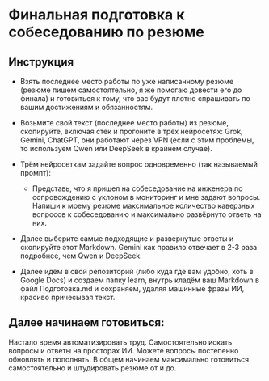 # Финальная подготовка к собеседованию по резюме

## Инструкция

- Взять последнее место работы по уже написанному резюме (резюме пишем самостоятельно, я же помогаю довести его до финала) и готовиться к тому, что вас будут плотно спрашивать по вашим достижениям и обязанностям.

- Возьмите свой текст (последнее место работы) из резюме, скопируйте, включая стек и прогоните в трёх нейросетях: Grok, Gemini, ChatGPT, они работают через VPN (если с этим проблемы, то используем Qwen или DeepSeek в крайнем случае). 

- Трём нейросеткам задайте вопрос одновременно (так называемый промпт):

  - Представь, что я пришел на собеседование на инженера по сопровождению с уклоном в мониторинг и мне задают вопросы. Напиши к моему резюме максимальное количество каверзных вопросов к собеседованию и максимально развёрнуто ответь на них.

- Далее выберите самые подходящие и развернутые ответы и скопируйте этот Markdown. Gemini как правило отвечает в 2-3 раза подробнее, чем Qwen и DeepSeek. 

- Далее идём в свой репозиторий (либо куда где вам удобно, хоть в Google Docs) и создаем папку learn, внутрь кладём ваш Markdown в файл Подготовка.md и сохраняем, удаляя машинные фразы ИИ, красиво причесывая текст. 

## Далее начинаем готовиться:

Настало время автоматизировать труд. Самостоятельно искать вопросы и ответы на просторах ИИ. Можете вопросы постепенно обновлять и пополнять. В общем начинаем максимально готовиться самостоятельно и штудировать резюме от и до.
